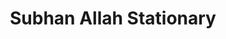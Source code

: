 ---
title: "Subhan Allah Stationary"
url: /karachi/subhan-allah-stationary/
shop: office supplies
---